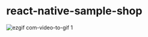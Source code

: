 # react-native-sample-shop

![ezgif com-video-to-gif 1](https://user-images.githubusercontent.com/7692626/47540710-ff3db500-d908-11e8-8420-de33bcc940a5.gif)

